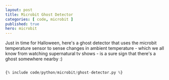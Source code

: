 ```yaml
---
layout: post
title: Microbit Ghost Detector
categories: [ code, microbit ]
published: true
hero: microbit
---
```


Just in time for Halloween, here's a ghost detector that uses the microbit temperature sensor to sense changes in ambient temperature - which we all know from watching supernatural tv shows - is a sure sign that there's a ghost somewhere nearby :)


```python

{% include code/python/microbit/ghost-detector.py %}

```
